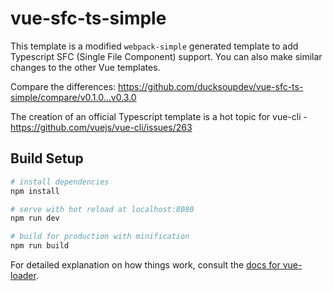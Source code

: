 # vue-sfc-ts-simple

This template is a modified `webpack-simple` generated template to add Typescript SFC (Single File Component) support.
You can also make similar changes to the other Vue templates.

Compare the differences:
https://github.com/ducksoupdev/vue-sfc-ts-simple/compare/v0.1.0...v0.3.0

The creation of an official Typescript template is a hot topic for vue-cli - https://github.com/vuejs/vue-cli/issues/263

## Build Setup

``` bash
# install dependencies
npm install

# serve with hot reload at localhost:8080
npm run dev

# build for production with minification
npm run build
```

For detailed explanation on how things work, consult the [docs for vue-loader](http://vuejs.github.io/vue-loader).
